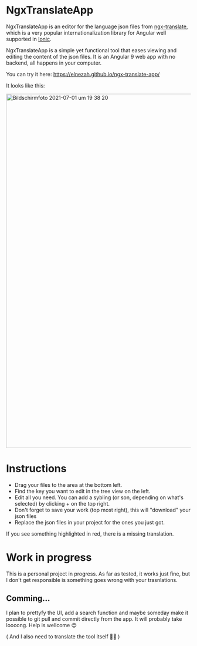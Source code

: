 # NgxTranslateApp

NgxTranslateApp is an editor for the language json files from [ngx-translate](http://www.ngx-translate.com/), which is a very popular internationalization library for Angular well supported in [Ionic](https://ionicframework.com/). 

NgxTranslateApp is a simple yet functional tool that eases viewing and editing the content of the json files. It is an Angular 9 web app with no backend, all happens in your computer.

You can try it here: https://elnezah.github.io/ngx-translate-app/

It looks like this:

<img width="965" alt="Bildschirmfoto 2021-07-01 um 19 38 20" src="https://user-images.githubusercontent.com/20442399/124167321-31354b00-daa4-11eb-8a75-3e9de6c50d7e.png">

# Instructions

* Drag your files to the area at the bottom left. 
* Find the key you want to edit in the tree view on the left. 
* Edit all you need. You can add a sybling (or son, depending on what's selected) by clicking + on the top right.
* Don't forget to save your work (top most right), this will "download" your json files
* Replace the json files in your project for the ones you just got.

If you see something highlighted in red, there is a missing translation.

# Work in progress

This is a personal project in progress. As far as tested, it works just fine, but I don't get responsible is something goes wrong with your trasnlations.

## Comming...

I plan to prettyfy the UI, add a search function and maybe someday make it possible to git pull and commit directly from the app. It will probably take loooong. Help is wellcome 😊

( And I also need to translate the tool itself 🤷‍♂️ )
